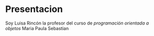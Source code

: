 # Presentacion
Soy Luisa Rincón la profesor del curso de *programación orientada a objetos* Maria Paula Sebastian
